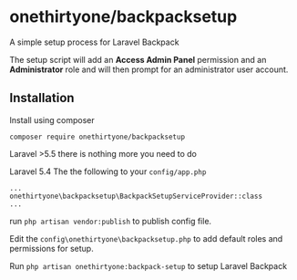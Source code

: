 # onethirtyone/backpacksetup
A simple setup process for Laravel Backpack

The setup script will add an **Access Admin Panel** permission 
 and an **Administrator** role and will then prompt for an administrator
 user account.
 
 ## Installation
 
 Install using composer
 
 ```$xslt
composer require onethirtyone/backpacksetup
```

Laravel >5.5 there is nothing more you need to do

Laravel 5.4  The the following to your `config/app.php`

```$xslt
...
onethirtyone\backpacksetup\BackpackSetupServiceProvider::class
...
```

run `php artisan vendor:publish` to publish config file.

Edit the `config\onethirtyone\backpacksetup.php` to add default roles and permissions for setup.

Run `php artisan onethirtyone:backpack-setup` to setup Laravel Backpack



